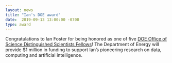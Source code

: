 ```yaml
---
layout: news
title: "Ian's DOE award"
date:  2019-09-13 13:00:00 -0700
type: award
--- 
```

 Congratulations to Ian Foster  for being honored as one of five [DOE Office of Science Distinguished Scientists Fellows](  https://energy.gov/science/articles/department-energy-names-five-office-science-distinguished-scientists-fellows)! The Department of Energy will provide $1 million in funding to support Ian’s pioneering research on data, computing and artificial intelligence.
